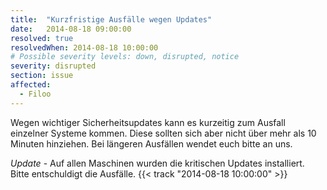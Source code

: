 ```yaml
---
title:  "Kurzfristige Ausfälle wegen Updates"
date:   2014-08-18 09:00:00
resolved: true
resolvedWhen: 2014-08-18 10:00:00
# Possible severity levels: down, disrupted, notice
severity: disrupted
section: issue
affected:
  - Filoo
---
```


Wegen wichtiger Sicherheitsupdates kann es kurzeitig zum Ausfall einzelner Systeme kommen. Diese sollten sich aber nicht über mehr als 10 Minuten hinziehen.
Bei längeren Ausfällen wendet euch bitte an uns.

*Update* - Auf allen Maschinen wurden die kritischen Updates installiert. Bitte entschuldigt die Ausfälle. {{< track "2014-08-18 10:00:00" >}}
